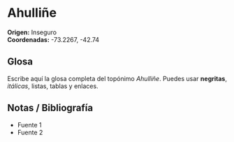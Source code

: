 # Ahulliñe

**Origen:** Inseguro  
**Coordenadas:** -73.2267, -42.74

## Glosa
Escribe aquí la glosa completa del topónimo *Ahulliñe*. Puedes usar **negritas**, *itálicas*, listas, tablas y enlaces.

## Notas / Bibliografía
- Fuente 1
- Fuente 2

